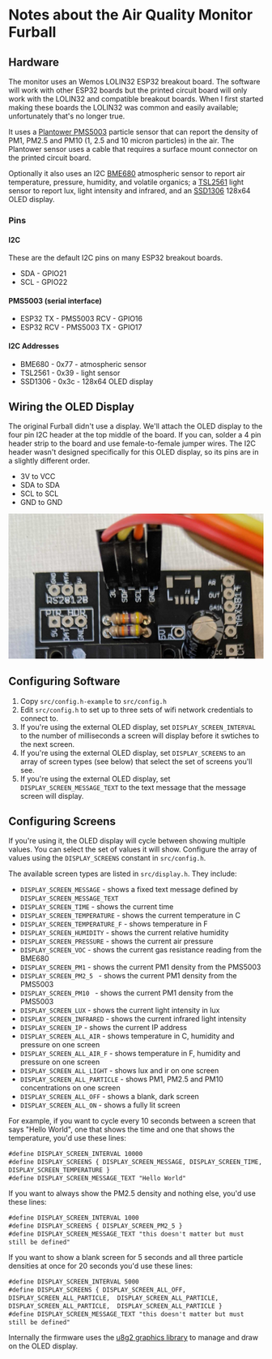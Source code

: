 # Notes about the Air Quality Monitor Furball

## Hardware

The monitor uses an Wemos LOLIN32 ESP32 breakout board. The software will work with other ESP32 boards but the printed circuit board will only work with the LOLIN32 and compatible breakout boards. When I first started making these boards the LOLIN32 was common and easily available; unfortunately that's no longer true.

It uses a [Plantower PMS5003](https://www.aqmd.gov/docs/default-source/aq-spec/resources-page/plantower-pms5003-manual_v2-3.pdf) particle sensor that can report the density of PM1, PM2.5 and PM10 (1, 2.5 and 10 micron particles) in the air. The Plantower sensor uses a cable that requires a surface mount connector on the printed circuit board.

Optionally it also uses an I2C [BME680](https://www.bosch-sensortec.com/products/environmental-sensors/gas-sensors-bme680/) atmospheric sensor to report air temperature, pressure, humidity, and volatile organics; a [TSL2561](https://ams.com/tsl2561) light sensor to report lux, light intensity and infrared, and an [SSD1306](http://www.solomon-systech.com/en/product/advanced-display/oled-display-driver-ic/ssd1306/) 128x64 OLED display.

### Pins

#### I2C

These are the default I2C pins on many ESP32 breakout boards.

- SDA - GPIO21
- SCL - GPIO22

#### PMS5003 (serial interface)

- ESP32 TX - PMS5003 RCV - GPIO16  
- ESP32 RCV - PMS5003 TX - GPIO17 

#### I2C Addresses

- BME680 -  0x77 - atmospheric sensor
- TSL2561 - 0x39  - light sensor
- SSD1306 - 0x3c - 128x64 OLED display

## Wiring the OLED Display

The original Furball didn't use a display. We'll attach the OLED display to the four pin I2C header at the top middle of the board. If you can, solder a 4 pin header strip to the board and use female-to-female jumper wires. The I2C header wasn't designed specifically for this OLED display, so its pins are in a slightly different order.
- 3V to VCC
- SDA to SDA
- SCL to SCL
- GND to GND

![I2C header wired](docs/img/oled-display-connector.jpg)

## Configuring Software

1. Copy `src/config.h-example` to `src/config.h`
2. Edit `src/config.h` to set up to three sets of wifi network credentials to connect to.
3. If you're using the external OLED display, set `DISPLAY_SCREEN_INTERVAL` to the number of milliseconds a screen will display before it swtiches to the next screen.
4. If you're using the external OLED display, set `DISPLAY_SCREENS` to an array of screen types (see below) that select the set of screens you'll see.
3. If you're using the external OLED display, set `DISPLAY_SCREEN_MESSAGE_TEXT` to the text message that the message screen will display.

## Configuring Screens

If you're using it, the OLED display will cycle between showing multiple values. You can select the set of values it will show. Configure the array of values using the `DISPLAY_SCREENS` constant in `src/config.h`.

The available screen types are listed in `src/display.h`. They include:
-  `DISPLAY_SCREEN_MESSAGE` - shows a fixed text message defined by `DISPLAY_SCREEN_MESSAGE_TEXT`
-  `DISPLAY_SCREEN_TIME` - shows the current time
-  `DISPLAY_SCREEN_TEMPERATURE` - shows the current temperature in C
-  `DISPLAY_SCREEN_TEMPERATURE_F` - shows temperature in F 
-  `DISPLAY_SCREEN_HUMIDITY` - shows the current relative humidity
-  `DISPLAY_SCREEN_PRESSURE` - shows the current air pressure
-  `DISPLAY_SCREEN_VOC` - shows the current gas resistance reading from the BME680
-  `DISPLAY_SCREEN_PM1` - shows the current PM1 density from the PMS5003
-  `DISPLAY_SCREEN_PM2_5 ` - shows the current PM1 density from the PMS5003
-  `DISPLAY_SCREEN_PM10 ` - shows the current PM1 density from the PMS5003
-  `DISPLAY_SCREEN_LUX` - shows the current light intensity in lux
-  `DISPLAY_SCREEN_INFRARED` - shows the current infrared light intensity
-  `DISPLAY_SCREEN_IP` - shows the current IP address
-  `DISPLAY_SCREEN_ALL_AIR` - shows temperature in C, humidity and pressure on one screen 
-  `DISPLAY_SCREEN_ALL_AIR_F` - shows temperature in F, humidity and pressure on one screen 
-  `DISPLAY_SCREEN_ALL_LIGHT` - shows lux and ir on one screen
-  `DISPLAY_SCREEN_ALL_PARTICLE` - shows PM1, PM2.5 and PM10 concentrations on one screen
-  `DISPLAY_SCREEN_ALL_OFF` - shows a blank, dark screen
-  `DISPLAY_SCREEN_ALL_ON` - shows a fully lit screen

For example, if you want to cycle every 10 seconds between a screen that says "Hello World", one that shows the time and one that shows the temperature, you'd use these lines:
```
#define DISPLAY_SCREEN_INTERVAL 10000
#define DISPLAY_SCREENS { DISPLAY_SCREEN_MESSAGE, DISPLAY_SCREEN_TIME, DISPLAY_SCREEN_TEMPERATURE }
#define DISPLAY_SCREEN_MESSAGE_TEXT "Hello World"
```

If you want to always show the PM2.5 density and nothing else, you'd use these lines:
```
#define DISPLAY_SCREEN_INTERVAL 1000
#define DISPLAY_SCREENS { DISPLAY_SCREEN_PM2_5 }
#define DISPLAY_SCREEN_MESSAGE_TEXT "this doesn't matter but must still be defined"
```

If you want to show a blank screen for 5 seconds and all three particle densities at once for 20 seconds you'd use these lines:
```
#define DISPLAY_SCREEN_INTERVAL 5000
#define DISPLAY_SCREENS { DISPLAY_SCREEN_ALL_OFF,  DISPLAY_SCREEN_ALL_PARTICLE,  DISPLAY_SCREEN_ALL_PARTICLE,  DISPLAY_SCREEN_ALL_PARTICLE,  DISPLAY_SCREEN_ALL_PARTICLE }
#define DISPLAY_SCREEN_MESSAGE_TEXT "this doesn't matter but must still be defined"
```

Internally the firmware uses the [u8g2 graphics library](https://github.com/olikraus/u8g2) to manage and draw on the OLED display.
